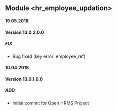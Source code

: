 ## Module <hr_employee_updation>

#### 19.05.2018
#### Version 13.0.2.0.0
##### FIX
- Bug fixed (key error: employee_ref)

#### 10.04.2018
#### Version 13.0.1.0.0
##### ADD
- Initial commit for Open HRMS Project
